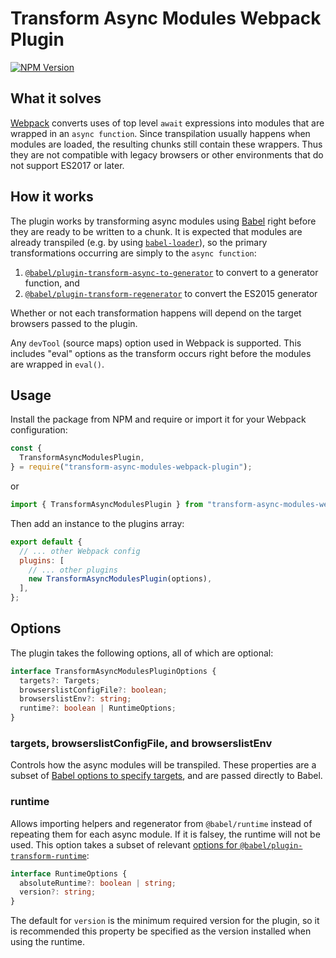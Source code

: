 # Transform Async Modules Webpack Plugin

[![NPM Version](https://img.shields.io/npm/v/transform-async-modules-webpack-plugin)](https://www.npmjs.com/package/transform-async-modules-webpack-plugin)

## What it solves

[Webpack](https://webpack.js.org) converts uses of top level `await` expressions into modules that are wrapped in an `async function`. Since transpilation usually happens when modules are loaded, the resulting chunks still contain these wrappers. Thus they are not compatible with legacy browsers or other environments that do not support ES2017 or later.

## How it works

The plugin works by transforming async modules using [Babel](https://babeljs.io) right before they are ready to be written to a chunk. It is expected that modules are already transpiled (e.g. by using [`babel-loader`](https://www.npmjs.com/package/babel-loader)), so the primary transformations occurring are simply to the `async function`:

1. [`@babel/plugin-transform-async-to-generator`](https://babeljs.io/docs/babel-plugin-transform-async-to-generator) to convert to a generator function, and
2. [`@babel/plugin-transform-regenerator`](https://babeljs.io/docs/babel-plugin-transform-regenerator) to convert the ES2015 generator

Whether or not each transformation happens will depend on the target browsers passed to the plugin.

Any `devTool` (source maps) option used in Webpack is supported. This includes "eval" options as the transform occurs right before the modules are wrapped in `eval()`.

## Usage

Install the package from NPM and require or import it for your Webpack configuration:

```js
const {
  TransformAsyncModulesPlugin,
} = require("transform-async-modules-webpack-plugin");
```

or

```js
import { TransformAsyncModulesPlugin } from "transform-async-modules-webpack-plugin";
```

Then add an instance to the plugins array:

```js
export default {
  // ... other Webpack config
  plugins: [
    // ... other plugins
    new TransformAsyncModulesPlugin(options),
  ],
};
```

## Options

The plugin takes the following options, all of which are optional:

```ts
interface TransformAsyncModulesPluginOptions {
  targets?: Targets;
  browserslistConfigFile?: boolean;
  browserslistEnv?: string;
  runtime?: boolean | RuntimeOptions;
}
```

### targets, browserslistConfigFile, and browserslistEnv

Controls how the async modules will be transpiled. These properties are a subset of [Babel options to specify targets](https://babeljs.io/docs/options#output-targets), and are passed directly to Babel.

### runtime

Allows importing helpers and regenerator from `@babel/runtime` instead of repeating them for each async module. If it is falsey, the runtime will not be used. This option takes a subset of relevant [options for `@babel/plugin-transform-runtime`](https://babeljs.io/docs/babel-plugin-transform-runtime#options):

```ts
interface RuntimeOptions {
  absoluteRuntime?: boolean | string;
  version?: string;
}
```

The default for `version` is the minimum required version for the plugin, so it is recommended this property be specified as the version installed when using the runtime.
